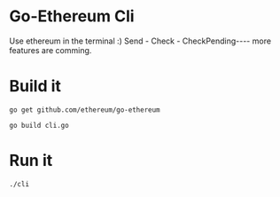 # Go-Ethereum Cli
Use ethereum in the terminal :) 
Send - Check - CheckPending---- more features are comming.
# Build it
``` go get github.com/ethereum/go-ethereum ```

``` go build cli.go ```

# Run it

``` ./cli ```

